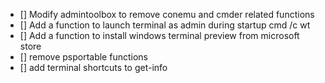 - [] Modify admintoolbox to remove conemu and cmder related functions
- [] Add a function to launch terminal as admin during startup cmd /c wt
- [] Add a function to install windows terminal preview from microsoft store
- [] remove psportable functions
- [] add terminal shortcuts to get-info